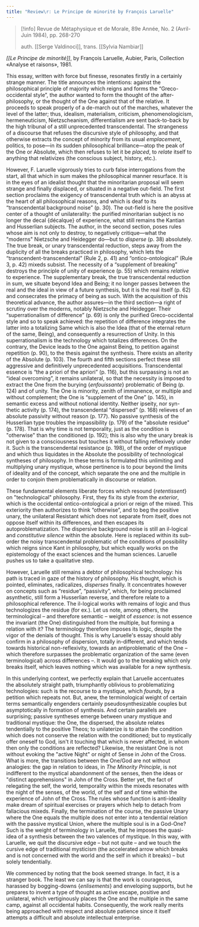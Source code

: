 ```yaml
---
title: "Review\r: Le Principe de minorité by François Laruelle"
---
```

>[!info]
>Revue de Métaphysique et de Morale, 89e Année, No. 2 (Avril-Juin 1984), pp. 268-270
>
>auth. [[Serge Valdinoci]], trans. [[Sylvia Nambiar]]


_[[Le Principe de minorité]]_, by François Laruelle, Aubier, Paris, Collection «Analyse et raisons», 1981.

This essay, written with force but finesse, resonates firstly in a certainly strange manner. The title announces the intentions: against the philosophical principle of majority which reigns and forms the “Greco-occidental style”, the author wanted to form the thought of the after-philosophy, or the thought of the One against that of the relative. It proceeds to speak properly of a de-march out of the marches, whatever the level of the latter; thus, idealism, materialism, criticism, phenomenologicism, hermeneuticism, Nietzscheanism, differentialism are sent back-to-back by the high tribunal of a still unprecedented transcendental. The strangeness of a discourse that refuses the discursive style of philosophy, and that otherwise extracts the concept of minority from its usual _emplacement_, politics, to pose—in its sudden philosophical brilliance—atop the peak of the One or Absolute, which then refuses to let it be _placed_, to _relate_ itself to anything that relativizes (the conscious subject, history, etc.).

However, F. Laruelle vigorously tries to curb false interrogations from the start, all that which in sum makes the philosophical manner resurface. It is in the eyes of an idealist thought that the minoritarian proposal will seem strange and finally displaced, or situated in a negative out-field. The first section proclaims the exigency of transcendental truth which is an abyss at the heart of all philosophical reasons, and which is deaf to its “transcendental background noise” (p. 30). The out-field is here the positive center of a thought of unilaterality: the purified minoritarian subject is no longer the decal {décalque} of experience, what still remains the Kantian and Husserlian subjects. The author, in the second section, poses rules whose aim is not only to destroy, to negatively critique—what the "moderns" Nietzsche and Heidegger do—but to _disperse_ (p. 38) absolutely. The true break, or unary transcendental reduction, steps away from the duplicity of all the breaks practiced in philosophy, which lets the “transcendent-transcendental” (Rule 2, p. 41) and “ontico-ontological” (Rule 3, p. 42) mixeds subsist. The necessity of a “supplement of breaking” destroys the principle of unity of experience (p. 55) which remains _relative_ to experience. The supplementary break, the true transcendental reduction in sum, we situate beyond Idea and Being; it no longer passes between the real and the ideal in view of a future synthesis, but it is the real itself (p. 62) and consecrates the primacy of being as such. With the acquisition of this theoretical advance, the author assures—in the third section—a right of scrutiny over the moderns, notably Nietzsche and Heidegger. Their “superrationalism of difference” (p. 69) is only the purified Greco-occidental style and so to speak achieved: the repetition of difference integrates the latter into a totalizing Same which is also the Idea (that of the eternal return of the same, Being), and consequently a resurrection of Unity. In this superrationalism is the technology which totalizes differences. On the contrary, the Device leads to the One against Being, to petition against repetition (p. 90), to the thesis against the synthesis. There exists an alterity of the Absolute (p. 103). The fourth and fifth sections perfect these still aggressive and definitively unprecedented acquisitions. Transcendental essence is “the a priori of the apriori” (p. 116), but this surpassing is not an “ideal overcoming”, it remains unilateral, so that the necessity is imposed to extract the One from the burying {_enfouissante_} problematic of Being (p. 124) and of unity. The One is minority, zenith of immanence, or multiple and without complement; the One is “supplement of the One” (p. 145), in semantic excess and without notional identity. Neither ipseity, nor syn-thetic activity (p. 174), the transcendental “dispersed” (p. 168) relieves of an absolute passivity without reason (p. 177). No passive synthesis of the Husserlian type troubles the impassibility (p. 179) of the "absolute residue" (p. 178). That is why time is not temporality, just as the condition is "otherwise" than the conditioned (p. 192); this is also why the unary break is not given to a consciousness but touches it without falling reflexively under it. Such is the transcendental resistance (p. 198), of the order of mystique and which thus liquidates in the Absolute the possibility of technological syntheses of philosophy. In these terms is formulated this unlimiting and multiplying unary mystique, whose pertinence is to pour beyond the limits of ideality and of the concept, which separate the one and the multiple in order to conjoin them problematically in discourse or relation.

These fundamental elements liberate forces which resound {_retentissent_} on "technological" philosophy. First, they fix its style from the _exterior_, which is the occidental ontico-ontological a priori or reign of the mixed. This exteriority then authorizes to think “otherwise”, and to beg the positive unary, the unilateral Resistant which does not separate from itself, does not oppose itself within its differences, and then escapes its autoproblematization. The dispersive background noise is still an il-logical and _constitutive silence_ within the absolute. Here is replaced within its sub-order the noisy transcendental problematic of the conditions of possibility which reigns since Kant in philosophy, but which equally works on the epistemology of the exact sciences and the human sciences. Laruelle pushes us to take a qualitative step.

However, Laruelle still remains a debtor of philosophical technology: his path is traced in gaze of the history of philosophy. His thought, which is pointed, eliminates, radicalizes, _disperses_ finally. It concentrates however on concepts such as “residue”, “passivity”, which, for being proclaimed asynthetic, still form a Husserlian reverse, and therefore relate to a philosophical reference. The il-logical works with remains of logic and thus technologizes the residue (for ex.). Let us note, among others, the terminological – and therefore semantic – weight of _essence_: is not essence the invariant (the One) distinguished from the multiple, but forming a relation with it? The terminology therefore imposes its logic, despite the vigor of the denials of thought. This is why Laruelle's essay should ably confirm in a philosophy of dispersion, totally in-different, and which tends towards historical non-reflexivity, towards an antiproblematic of the One – which therefore surpasses the problematic organization of the same (even terminological) across differences –. It would go to the breaking which only breaks itself, which leaves nothing which was available for a new synthesis.

In this underlying context, we perfectly explain that Laruelle accentuates the absolutely straight path, triumphantly oblivious to problematizing technologies: such is the recourse to a mystique, which _founds_, by a petition which repeats not. But, anew, the terminological weight of certain terms semantically engenders certainly pseudosynthesizable couples but asymptotically in formation of synthesis. And certain parallels are surprising; passive syntheses emerge between unary mystique and traditional mystique: the One, the dispersed, the absolute relates tendentially to the positive Theos; to unilaterize is to attain the condition which does not conserve the relation with the conditioned; but to mystically offer oneself to God, isn't it touching that which is never affected, in whom then only the conditions are reflected? Likewise, the resistant One is not without evoking the "active Night" or night of Sense in John of the Cross. What is more, the transitions between the One/God are not without analogies: the gap in relation to ideas, in _The Minority Principle_, is not indifferent to the mystical abandonment of the senses, then the ideas or "distinct apprehensions" in John of the Cross. Better yet, the fact of relegating the self, the world, temporality within the mixeds resonates with the night of the senses, of the world, of the self and of time within the experience of John of the Cross. The rules whose function is anti-ideality make dream of spiritual exercises or prayers which help to detach from fallacious mixeds. Finally, the termination of the course, the passive Unary where the One equals the multiple does not enter into a tendential relation with the passive mystical Union, where the multiple soul is in a God-One? Such is the weight of terminology in Laruelle, that he imposes the quasi-idea of a synthesis between the two valences of mystique. In this way, with Laruelle, we quit the discursive edge – but not quite – and we touch the cursive edge of traditional mysticism (the accelerated arrow which breaks and is not concerned with the world and the self in which it breaks) – but solely tendentially.

We commenced by noting that the book seemed strange. In fact, it is a stranger book. The least we can say is that the work is courageous, harassed by bogging-downs {_enlisements_} and enveloping supports, but he prepares to invent a type of thought as active escape, positive and unilateral, which vertiginously places the One and the multiple in the same camp, against all occidental habits. Consequently, the work really merits being approached with respect and absolute patience since it itself attempts a difficult and absolute intellectual enterprise.